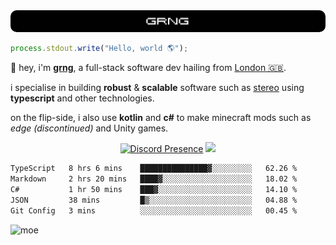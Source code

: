 
<img src="./img/banner.png" style="border-radius: 10px">

```js
process.stdout.write("Hello, world 🌎");
```

👋 hey, i'm [**grng**](https://grng.cc), a full-stack software dev hailing from [London 🇬🇧](https://www.google.com/maps/place/London/).

i specialise in building **robust** & **scalable** software such as [stereo](https://stero.cat) using **typescript** and other technologies.

on the flip-side, i also use **kotlin** and **c#** to make minecraft mods such as *edge (discontinued)* and Unity games.

<div align="center">

[![Discord Presence](https://lanyard.cnrad.dev/api/829372486780715018?hideStatus=true&hideTag=true&borderRadius=0.75rem&showDisplayName=true)](https://discord.com/users/829372486780715018) ![](https://skills.syvixor.com/api/icons?i=windows,firefox,powershell,git,visualstudiocode,rider,intellijidea,adobepremierepro,adobeaftereffects,unity,figma,qwik,svelte,nextjs,typescript,supabase,pocketbase,drizzle,kotlin,csharp,golang,haxe,bun&perline=7&radius=60)

</div>

<!--START_SECTION:waka-->

```txt
TypeScript   8 hrs 6 mins    ███████████████▓░░░░░░░░░   62.26 %
Markdown     2 hrs 20 mins   ████▓░░░░░░░░░░░░░░░░░░░░   18.02 %
C#           1 hr 50 mins    ███▓░░░░░░░░░░░░░░░░░░░░░   14.10 %
JSON         38 mins         █▒░░░░░░░░░░░░░░░░░░░░░░░   04.88 %
Git Config   3 mins          ░░░░░░░░░░░░░░░░░░░░░░░░░   00.45 %
```

<!--END_SECTION:waka-->

![moe](https://count.wellard.org/@:grngxd-github?theme=original-new&padding=1&offset=0&align=center&scale=1&pixelated=1&darkmode=auto)